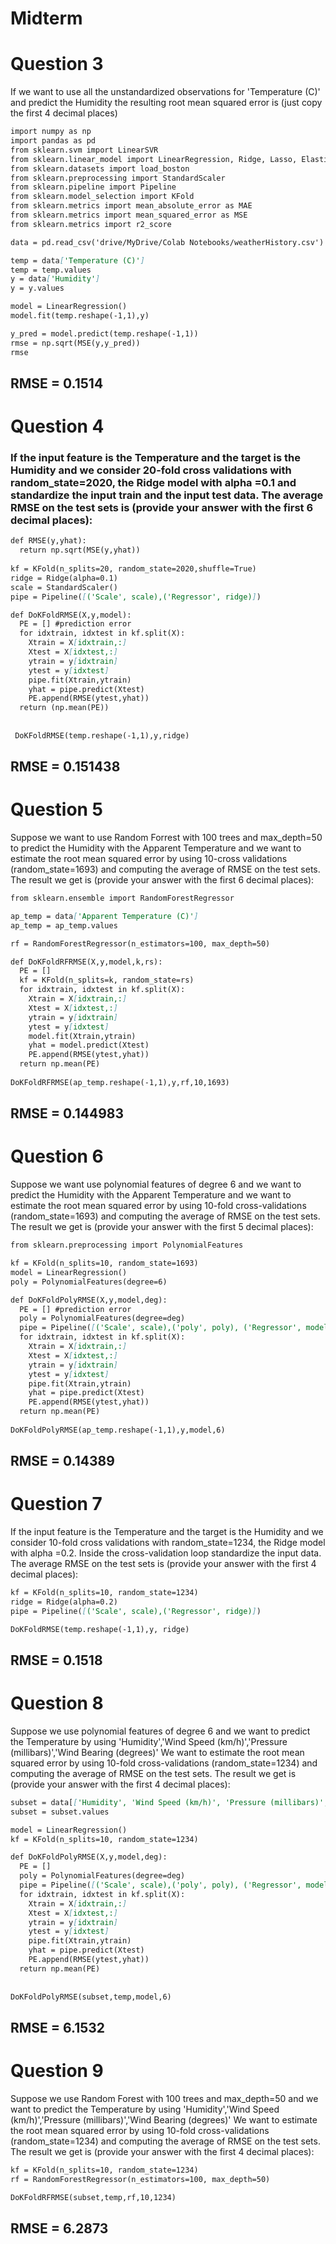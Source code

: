 # Midterm


# Question 3

If we want to use all the unstandardized observations for 'Temperature (C)' and predict the Humidity the resulting root mean squared error is (just copy the first 4 decimal places)

```markdown
import numpy as np
import pandas as pd
from sklearn.svm import LinearSVR
from sklearn.linear_model import LinearRegression, Ridge, Lasso, ElasticNet
from sklearn.datasets import load_boston
from sklearn.preprocessing import StandardScaler
from sklearn.pipeline import Pipeline
from sklearn.model_selection import KFold
from sklearn.metrics import mean_absolute_error as MAE
from sklearn.metrics import mean_squared_error as MSE
from sklearn.metrics import r2_score

data = pd.read_csv('drive/MyDrive/Colab Notebooks/weatherHistory.csv')

temp = data['Temperature (C)']
temp = temp.values
y = data['Humidity']
y = y.values

model = LinearRegression()
model.fit(temp.reshape(-1,1),y)

y_pred = model.predict(temp.reshape(-1,1))
rmse = np.sqrt(MSE(y,y_pred))
rmse
```

## RMSE = 0.1514


# Question 4
### If the input feature is the Temperature and the target is the Humidity and we consider 20-fold cross validations with random_state=2020, the Ridge model with alpha =0.1 and standardize the input train and the input test data. The average RMSE on the test sets is (provide your answer with the first 6 decimal places):

```markdown
def RMSE(y,yhat):
  return np.sqrt(MSE(y,yhat))
 
kf = KFold(n_splits=20, random_state=2020,shuffle=True)
ridge = Ridge(alpha=0.1)
scale = StandardScaler()
pipe = Pipeline([('Scale', scale),('Regressor', ridge)])

def DoKFoldRMSE(X,y,model):
  PE = [] #prediction error
  for idxtrain, idxtest in kf.split(X):
    Xtrain = X[idxtrain,:]
    Xtest = X[idxtest,:]
    ytrain = y[idxtrain]
    ytest = y[idxtest]
    pipe.fit(Xtrain,ytrain)
    yhat = pipe.predict(Xtest)
    PE.append(RMSE(ytest,yhat))
  return (np.mean(PE))
  
 
 DoKFoldRMSE(temp.reshape(-1,1),y,ridge)
 ```
 
## RMSE =  0.151438
 
 
 
# Question 5
Suppose we want to use Random Forrest with 100 trees and max_depth=50 to predict the Humidity with the Apparent Temperature and we want to estimate the root mean squared error by using 10-cross validations (random_state=1693) and computing the average of RMSE on the test sets. The result we get is (provide your answer with the first 6 decimal places):

```markdown
from sklearn.ensemble import RandomForestRegressor

ap_temp = data['Apparent Temperature (C)']
ap_temp = ap_temp.values

rf = RandomForestRegressor(n_estimators=100, max_depth=50)

def DoKFoldRFRMSE(X,y,model,k,rs):
  PE = []
  kf = KFold(n_splits=k, random_state=rs)
  for idxtrain, idxtest in kf.split(X):
    Xtrain = X[idxtrain,:]
    Xtest = X[idxtest,:]
    ytrain = y[idxtrain]
    ytest = y[idxtest]
    model.fit(Xtrain,ytrain)
    yhat = model.predict(Xtest)
    PE.append(RMSE(ytest,yhat))
  return np.mean(PE)
  
DoKFoldRFRMSE(ap_temp.reshape(-1,1),y,rf,10,1693)
```

## RMSE =  0.144983


# Question 6
Suppose we want use polynomial features of degree 6 and we want to predict the Humidity with the Apparent Temperature and we want to estimate the root mean squared error by using 10-fold cross-validations (random_state=1693) and computing the average of RMSE on the test sets. The result we get is (provide your answer with the first 5 decimal places):

```markdown
from sklearn.preprocessing import PolynomialFeatures

kf = KFold(n_splits=10, random_state=1693)
model = LinearRegression()
poly = PolynomialFeatures(degree=6)

def DoKFoldPolyRMSE(X,y,model,deg):
  PE = [] #prediction error
  poly = PolynomialFeatures(degree=deg)
  pipe = Pipeline([('Scale', scale),('poly', poly), ('Regressor', model)])
  for idxtrain, idxtest in kf.split(X):
    Xtrain = X[idxtrain,:]
    Xtest = X[idxtest,:]
    ytrain = y[idxtrain]
    ytest = y[idxtest]
    pipe.fit(Xtrain,ytrain)
    yhat = pipe.predict(Xtest)
    PE.append(RMSE(ytest,yhat))
  return np.mean(PE)
  
DoKFoldPolyRMSE(ap_temp.reshape(-1,1),y,model,6)
```

## RMSE =  0.14389


# Question 7
If the input feature is the Temperature and the target is the Humidity and we consider 10-fold cross validations with random_state=1234, the Ridge model with alpha =0.2. Inside the cross-validation loop standardize the input data. The average RMSE on the test sets is (provide your answer with the first 4 decimal places):

```markdown
kf = KFold(n_splits=10, random_state=1234)
ridge = Ridge(alpha=0.2)
pipe = Pipeline([('Scale', scale),('Regressor', ridge)])

DoKFoldRMSE(temp.reshape(-1,1),y, ridge)
```

## RMSE =  0.1518


# Question 8
Suppose we use polynomial features of degree 6 and we want to predict the Temperature by using 'Humidity','Wind Speed (km/h)','Pressure (millibars)','Wind Bearing (degrees)' We want to estimate the root mean squared error by using 10-fold cross-validations (random_state=1234) and computing the average of RMSE on the test sets. The result we get is (provide your answer with the first 4 decimal places):

```markdown
subset = data[['Humidity', 'Wind Speed (km/h)', 'Pressure (millibars)', 'Wind Bearing (degrees)']]
subset = subset.values

model = LinearRegression()
kf = KFold(n_splits=10, random_state=1234)

def DoKFoldPolyRMSE(X,y,model,deg):
  PE = []
  poly = PolynomialFeatures(degree=deg)
  pipe = Pipeline([('Scale', scale),('poly', poly), ('Regressor', model)])
  for idxtrain, idxtest in kf.split(X):
    Xtrain = X[idxtrain,:]
    Xtest = X[idxtest,:]
    ytrain = y[idxtrain]
    ytest = y[idxtest]
    pipe.fit(Xtrain,ytrain)
    yhat = pipe.predict(Xtest)
    PE.append(RMSE(ytest,yhat))
  return np.mean(PE)
  
  
DoKFoldPolyRMSE(subset,temp,model,6)
```

## RMSE =  6.1532


# Question 9
Suppose we use Random Forest with 100 trees and max_depth=50 and we want to predict the Temperature by using 'Humidity','Wind Speed (km/h)','Pressure (millibars)','Wind Bearing (degrees)' We want to estimate the root mean squared error by using 10-fold cross-validations (random_state=1234) and computing the average of RMSE on the test sets. The result we get is (provide your answer with the first 4 decimal places):

```markdown
kf = KFold(n_splits=10, random_state=1234)
rf = RandomForestRegressor(n_estimators=100, max_depth=50)

DoKFoldRFRMSE(subset,temp,rf,10,1234)
```

## RMSE = 6.2873


 
